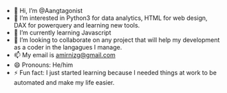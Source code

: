 - 👋 Hi, I’m @Aangtagonist
- 👀 I’m interested in Python3 for data analytics, HTML for web design, DAX for powerquery and learning new tools.
- 🌱 I’m currently learning Javascript
- 💞️ I’m looking to collaborate on any project that will help my development as a coder in the langagues I manage.
- 📫 My email is amirnizg@gmail.com
- 😄 Pronouns: He/him
- ⚡ Fun fact: I just started learning because I needed things at work to be automated and make my life easier.

<!---
Aangtagonist/Aangtagonist is a ✨ special ✨ repository because its `README.md` (this file) appears on your GitHub profile.
You can click the Preview link to take a look at your changes.
--->
